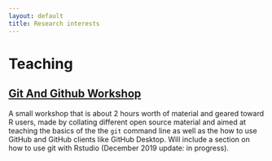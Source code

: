 ```yaml
---
layout: default
title: Research interests
---
```


# Teaching
## [Git And Github Workshop](https://vlucet.github.io/git-and-github-with-r-workshop/)

A small workshop that is about 2 hours worth of material and geared toward R users, made by collating different open source material and aimed at teaching the basics of the the `git` command line as well as the how to use GitHub and GitHub clients like GitHub Desktop. Will include a section on how to use git with Rstudio (December 2019 update: in progress). 
